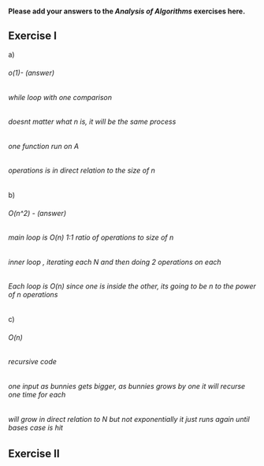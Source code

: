 #### Please add your answers to the ***Analysis of  Algorithms*** exercises here.

## Exercise I

a)
###### o(1)- (answer)
###### while loop with one comparison
###### doesnt matter what n is, it will be the same process
###### one function run on A
###### operations is in direct relation to the size of n
######

b)
###### O(n^2) - (answer)
###### main loop is O(n) 1:1 ratio of operations to size of n
###### inner loop , iterating each N and then doing 2 operations on each
###### Each loop is O(n) since one is inside the other, its going to be n to the power of n operations

c)
###### O(n)
###### recursive code
###### one input as bunnies gets bigger, as bunnies grows by one it will recurse one time for each
###### will grow in direct relation to N but not exponentially it just runs again until bases case is hit


## Exercise II


